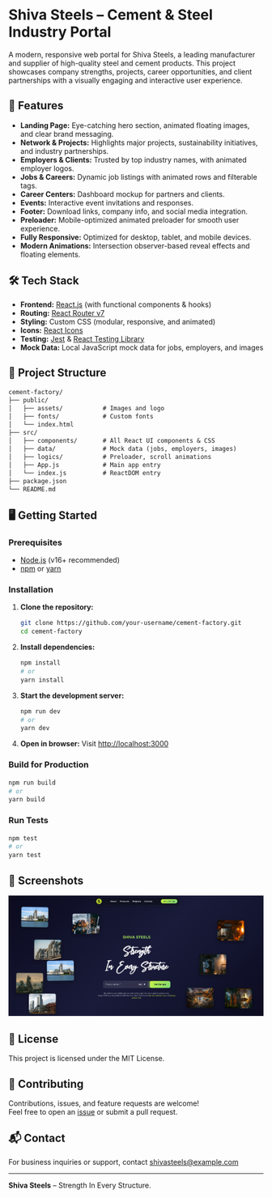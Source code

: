 # Shiva Steels – Cement & Steel Industry Portal

A modern, responsive web portal for Shiva Steels, a leading manufacturer and supplier of high-quality steel and cement products. This project showcases company strengths, projects, career opportunities, and client partnerships with a visually engaging and interactive user experience.

## 🚀 Features

- **Landing Page:** Eye-catching hero section, animated floating images, and clear brand messaging.
- **Network & Projects:** Highlights major projects, sustainability initiatives, and industry partnerships.
- **Employers & Clients:** Trusted by top industry names, with animated employer logos.
- **Jobs & Careers:** Dynamic job listings with animated rows and filterable tags.
- **Career Centers:** Dashboard mockup for partners and clients.
- **Events:** Interactive event invitations and responses.
- **Footer:** Download links, company info, and social media integration.
- **Preloader:** Mobile-optimized animated preloader for smooth user experience.
- **Fully Responsive:** Optimized for desktop, tablet, and mobile devices.
- **Modern Animations:** Intersection observer-based reveal effects and floating elements.

## 🛠️ Tech Stack

- **Frontend:** [React.js](https://react.dev/) (with functional components & hooks)
- **Routing:** [React Router v7](https://reactrouter.com/)
- **Styling:** Custom CSS (modular, responsive, and animated)
- **Icons:** [React Icons](https://react-icons.github.io/react-icons/)
- **Testing:** [Jest](https://jestjs.io/) & [React Testing Library](https://testing-library.com/)
- **Mock Data:** Local JavaScript mock data for jobs, employers, and images

## 📁 Project Structure

```
cement-factory/
├── public/
│   ├── assets/           # Images and logo
│   ├── fonts/            # Custom fonts
│   └── index.html
├── src/
│   ├── components/       # All React UI components & CSS
│   ├── data/             # Mock data (jobs, employers, images)
│   ├── logics/           # Preloader, scroll animations
│   ├── App.js            # Main app entry
│   └── index.js          # ReactDOM entry
├── package.json
└── README.md
```

## 🖥️ Getting Started

### Prerequisites

- [Node.js](https://nodejs.org/) (v16+ recommended)
- [npm](https://www.npmjs.com/) or [yarn](https://yarnpkg.com/)

### Installation

1. **Clone the repository:**
   ```sh
   git clone https://github.com/your-username/cement-factory.git
   cd cement-factory
   ```

2. **Install dependencies:**
   ```sh
   npm install
   # or
   yarn install
   ```

3. **Start the development server:**
   ```sh
   npm run dev
   # or
   yarn dev
   ```

4. **Open in browser:**
   Visit [http://localhost:3000](http://localhost:3000)

### Build for Production

```sh
npm run build
# or
yarn build
```

### Run Tests

```sh
npm test
# or
yarn test
```

## 📸 Screenshots

![Hero Section](/public/assets/herosection.png)

## 📄 License

This project is licensed under the MIT License.

## 🤝 Contributing

Contributions, issues, and feature requests are welcome!  
Feel free to open an [issue](https://github.com/your-username/cement-factory/issues) or submit a pull request.

## 📬 Contact

For business inquiries or support, contact [shivasteels@example.com](mailto:shivasteels@example.com)

---

**Shiva Steels** – Strength In Every Structure.
